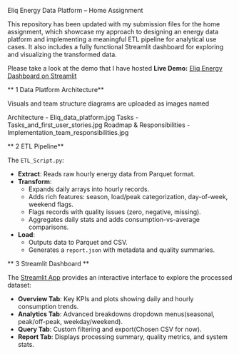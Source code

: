 Eliq Energy Data Platform – Home Assignment


This repository has been updated with my submission files for the home assignment, which showcase my approach to designing an energy data platform and implementing a meaningful ETL pipeline for analytical use cases.
It also includes a fully functional Streamlit dashboard for exploring and visualizing the transformed data.


Please take a look at the demo that I have hosted
**Live Demo:** [Eliq Energy Dashboard on Streamlit](https://eliq-energy-dashboard.streamlit.app/)


** 1 Data Platform Architecture**

Visuals and team structure diagrams are uploaded as images named 


Architecture - Eliq_data_platform.jpg
Tasks - Tasks_and_first_user_stories.jpg
Roadmap & Responsibilities - Implementation_team_responsibilities.jpg


 ** 2  ETL Pipeline**

 
The `ETL_Script.py`:

- **Extract**: Reads raw hourly energy data from Parquet format.
- **Transform**:
  - Expands daily arrays into hourly records.
  - Adds rich features: season, load/peak categorization, day-of-week, weekend flags.
  - Flags records with quality issues (zero, negative, missing).
  - Aggregates daily stats and adds consumption-vs-average comparisons.
- **Load**:
  - Outputs data to Parquet and CSV.
  - Generates a `report.json` with metadata and quality summaries.
 
** 3 Streamlit Dashboard **

The [Streamlit App](https://eliq-energy-dashboard.streamlit.app/) provides an interactive interface to explore the processed dataset:

- **Overview Tab**: Key KPIs and plots showing daily and hourly consumption trends.
- **Analytics Tab**: Advanced breakdowns dropdown menus(seasonal, peak/off-peak, weekday/weekend).
- **Query Tab**: Custom filtering and export(Chosen CSV for now).
- **Report Tab**: Displays processing summary, quality metrics, and system stats.
